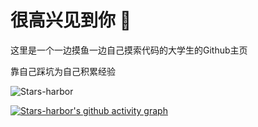 # 很高兴见到你 👋

这里是一个一边摸鱼一边自己摸索代码的大学生的Github主页

靠自己踩坑为自己积累经验

![Stars-harbor](http://github-profile-summary-cards.vercel.app/api/cards/profile-details?username=Stars-harbor&theme=tokyonight)

[![Stars-harbor's github activity graph](https://github-readme-activity-graph.vercel.app/graph?username=Stars-harbor&theme=github)](https://github.com/ashutosh00710/github-readme-activity-graph)
